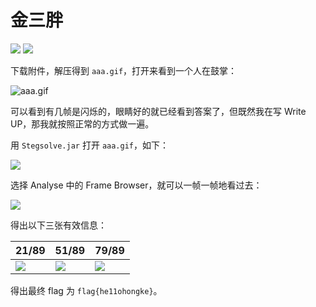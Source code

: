 # 金三胖

![](https://img.shields.io/badge/%E9%A2%98%E7%9B%AE%E6%9D%A5%E6%BA%90-BuuCTF-blue?style=for-the-badge)
![](https://img.shields.io/badge/%E4%B8%AA%E4%BA%BA%E8%AF%84%E4%BB%B7-%E8%8F%9C%E9%B8%9F-green?style=for-the-badge)

下载附件，解压得到 `aaa.gif`，打开来看到一个人在鼓掌：

![aaa.gif](https://i.postimg.cc/j2GcctD9/aaa.gif)

可以看到有几帧是闪烁的，眼睛好的就已经看到答案了，但既然我在写 Write UP，那我就按照正常的方式做一遍。

用 `Stegsolve.jar` 打开 `aaa.gif`，如下：

![](https://i.postimg.cc/BnvyvQx5/image.png)

选择 Analyse 中的 Frame Browser，就可以一帧一帧地看过去：

![](https://i.postimg.cc/kG6G9dT7/image.png)

得出以下三张有效信息：

|21/89|51/89|79/89|
|-|-|-|
|![](https://i.postimg.cc/4NRHZYRM/image.png)|![](https://i.postimg.cc/dVH071gJ/image.png)|![](https://i.postimg.cc/MHm6zKy2/image.png)|

得出最终 flag 为 `flag{he11ohongke}`。